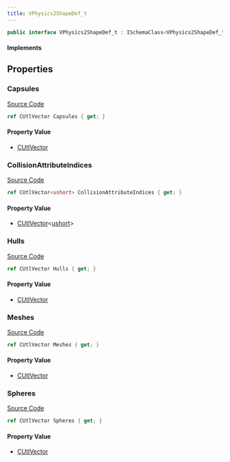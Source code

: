 ```yaml
---
title: VPhysics2ShapeDef_t
---
```


```csharp
public interface VPhysics2ShapeDef_t : ISchemaClass<VPhysics2ShapeDef_t>, ISchemaField, ISchemaClass, INativeHandle
```

#### Implements

## Properties

### Capsules

[Source Code](https://github.com/swiftly-solution/swiftlys2/blob/beta/managed/src/SwiftlyS2.Generated/Schemas/Interfaces/VPhysics2ShapeDef_t.cs#L20)

```csharp
ref CUtlVector Capsules { get; }
```

#### Property Value

- [CUtlVector](/docs/api/)

### CollisionAttributeIndices

[Source Code](https://github.com/swiftly-solution/swiftlys2/blob/beta/managed/src/SwiftlyS2.Generated/Schemas/Interfaces/VPhysics2ShapeDef_t.cs#L28)

```csharp
ref CUtlVector<ushort> CollisionAttributeIndices { get; }
```

#### Property Value

- [CUtlVector](/docs/api/-1)<[ushort](https://learn.microsoft.com/dotnet/api/system.uint16)>

### Hulls

[Source Code](https://github.com/swiftly-solution/swiftlys2/blob/beta/managed/src/SwiftlyS2.Generated/Schemas/Interfaces/VPhysics2ShapeDef_t.cs#L23)

```csharp
ref CUtlVector Hulls { get; }
```

#### Property Value

- [CUtlVector](/docs/api/)

### Meshes

[Source Code](https://github.com/swiftly-solution/swiftlys2/blob/beta/managed/src/SwiftlyS2.Generated/Schemas/Interfaces/VPhysics2ShapeDef_t.cs#L26)

```csharp
ref CUtlVector Meshes { get; }
```

#### Property Value

- [CUtlVector](/docs/api/)

### Spheres

[Source Code](https://github.com/swiftly-solution/swiftlys2/blob/beta/managed/src/SwiftlyS2.Generated/Schemas/Interfaces/VPhysics2ShapeDef_t.cs#L17)

```csharp
ref CUtlVector Spheres { get; }
```

#### Property Value

- [CUtlVector](/docs/api/)

